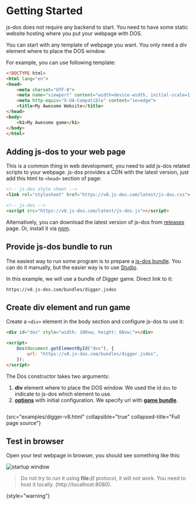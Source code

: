 # Getting Started

js-dos does not require any backend to start. You need to have some static website hosting where you put
your webpage with DOS.

You can start with any template of webpage you want. You only need a div element where to place 
the DOS window.

For example, you can use following template:
```html
<!DOCTYPE html>
<html lang="en">
<head>
    <meta charset="UTF-8">
    <meta name="viewport" content="width=device-width, initial-scale=1.0">
    <meta http-equiv="X-UA-Compatible" content="ie=edge">
    <title>My Awesome Website</title>
</head>
<body>
    <h1>My Awesome game</h1>
</body>
</html>
```

## Adding js-dos to your web page

This is a common thing in web development, you need to add js-dos related scripts to your webpage.
js-dos provides a CDN with the latest version, just add this html to `<head>` section of page:

```html
<!-- js-dos style sheet -->
<link rel="stylesheet" href="https://v8.js-dos.com/latest/js-dos.css">

<!-- js-dos -->
<script src="https://v8.js-dos.com/latest/js-dos.js"></script>
```

Alternatively, you can download the latest version of js-dos from [releases](https://github.com/caiiiycuk/js-dos/releases/) page.
Or, install it via [npm](https://www.npmjs.com/package/js-dos).

## Provide js-dos bundle to run

The easiest way to run some program is to prepare a [js-dos bundle](jsdos-bundle.md). You can do it 
manually, but the easier way is to use [Studio](jsdos-bundle.md).

In this example, we will use a bundle of Digger game.
Direct link to it: 
```
https://v8.js-dos.com/bundles/digger.jsdos
```

## Create div element and run game

Create a `<div>` element in the body section and configure js-dos to use it:

```html
<div id="dos" style="width: 100vw; height: 60vw;"></div>

<script>
    Dos(document.getElementById("dos"), {
        url: "https://v8.js-dos.com/bundles/digger.jsdos",
    });
</script>
```

The Dos constructor takes two arguments:

1. **div** element where to place the DOS window. We used the id `dos` to indicate to js-dos which element to use.
2. [**options**](Player-API.md) with initial configuration. We specify url with [**game bundle**](jsdos-bundle.md).

```Typescript
```
{src="examples/digger-v8.html" collapsible="true" collapsed-title="Full page source"}

## Test in browser

Open your test webpage in browser, you should see something like this:

![startup window](preview.jpg)

> Do not try to run it using **file://** protocol, it will not work.
> You need to host it locally. (http://localhost:8080).
> 
{style="warning"}